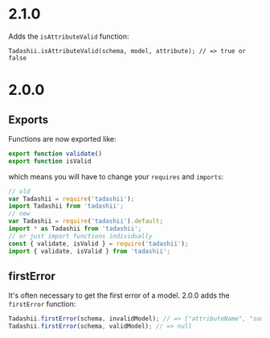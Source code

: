 # 2.1.0
Adds the `isAttributeValid` function:

```
Tadashii.isAttributeValid(schema, model, attribute); // => true or false
```

# 2.0.0

## Exports
Functions are now exported like:

```js
export function validate()
export function isValid
```

which means you will have to change your `requires` and `imports`:

```js
// old
var Tadashii = require('tadashii');
import Tadashii from 'tadashii';
// new
var Tadashii = require('tadashii').default;
import * as Tadashii from 'tadashii';
// or just import functions individually
const { validate, isValid } = require('tadashii');
import { validate, isValid } from 'tadashii';
```

## firstError
It's often necessary to get the first error of a model. 2.0.0 adds the `firstError` function:

```js
Tadashii.firstError(schema, invalidModel); // => ["attributeName", "some.error.string"]
Tadashii.firstError(schema, validModel); // => null
```
